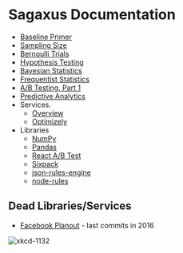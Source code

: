 # Sagaxus Documentation

* [Baseline Primer](./baseline-primer.md)
* [Sampling Size](./sampling-size.md)
* [Bernoulli Trials](./bernoulli-trials.md)
* [Hypothesis Testing](./hypothesis-testing.md)
* [Bayesian Statistics](./bayesian-statistics.md)
* [Frequentist Statistics](./frequentist-statistics.md)
* [A/B Testing, Part 1](./ab-testing-part-1.md)
* [Predictive Analytics](./predictive-analytics.md)
* Services.
  * [Overview](./services/README.md)
  * [Optimizely](./services/optimizely.md)
* Libraries
  * [NumPy](./libraries/numpy.md)
  * [Pandas](./libraries/pandas.md)
  * [React A/B Test](./libraries/react-ab-test.md)
  * [Sixpack](./libraries/sixpack.md)
  * [json-rules-engine](./libraries/json-rules-engine.md)
  * [node-rules](./libraries/node-rules.md)

## Dead Libraries/Services

* [Facebook Planout](http://facebook.github.io/planout/) - last commits in 2016


![xkcd-1132](https://imgs.xkcd.com/comics/frequentists_vs_bayesians_2x.png)
